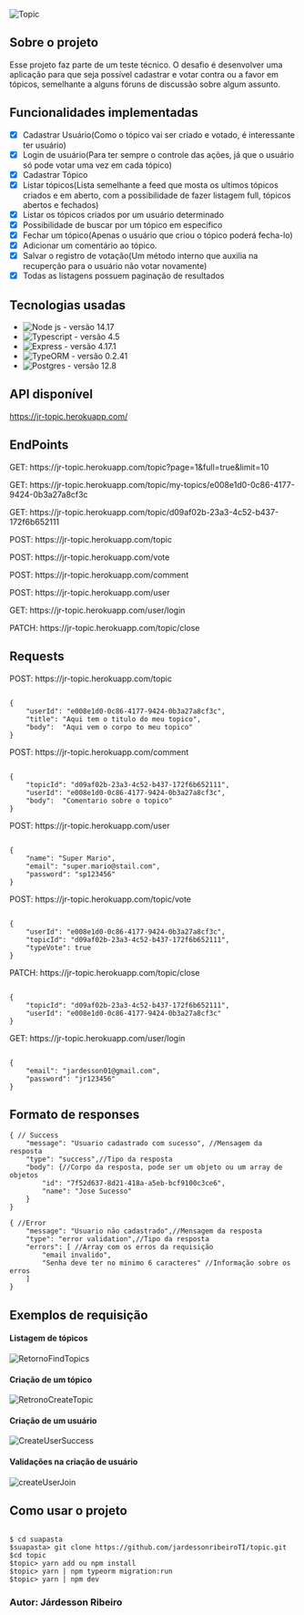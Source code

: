 ![Topic](https://user-images.githubusercontent.com/45296422/146786527-065e26e3-5acf-447d-a3bc-e35e2f9061f8.jpg)

## Sobre o projeto
Esse projeto faz parte de um teste técnico. O desafio é desenvolver uma aplicação para que seja possível cadastrar e votar 
contra ou a favor em tópicos, semelhante a alguns fóruns de discussão sobre algum assunto.

## Funcionalidades implementadas
- [x] Cadastrar Usuário(Como o tópico vai ser criado e votado, é interessante ter usuário)
- [x] Login de usuário(Para ter sempre o controle das ações, já que o usuário só pode votar uma vez em cada tópico)
- [x] Cadastrar Tópico
- [x] Listar tópicos(Lista semelhante a feed que mosta os ultimos tópicos criados e em aberto, com a possibilidade de fazer listagem full, tópicos abertos e fechados)
- [x] Listar os tópicos criados por um usuário determinado
- [x] Possibilidade de buscar por um tópico em específico
- [x] Fechar um tópico(Apenas o usuário que criou o tópico poderá fecha-lo)
- [x] Adicionar um comentário ao tópico.
- [x] Salvar o registro de votação(Um método interno que auxilia na recuperção para o usuário não votar novamente)
- [x] Todas as listagens possuem paginação de resultados

## Tecnologias usadas 
- ![Node js]("https://nodejs.org/en/") - versão 14.17
- ![Typescript]("https://www.typescriptlang.org/") - versão 4.5
- ![Express]("https://expressjs.com/") - versão 4.17.1
- ![TypeORM]("https://typeorm.io/#/") - versão 0.2.41
- ![Postgres]("https://www.postgresql.org/") - versão 12.8

## API disponível
https://jr-topic.herokuapp.com/

## EndPoints

<p>GET: https://jr-topic.herokuapp.com/topic?page=1&full=true&limit=10</p>
<p>GET: https://jr-topic.herokuapp.com/topic/my-topics/e008e1d0-0c86-4177-9424-0b3a27a8cf3c</p>
<p>GET: https://jr-topic.herokuapp.com/topic/d09af02b-23a3-4c52-b437-172f6b652111</p>
<p>POST: https://jr-topic.herokuapp.com/topic</p>
<p>POST: https://jr-topic.herokuapp.com/vote</p>
<p>POST: https://jr-topic.herokuapp.com/comment</p>
<p>POST: https://jr-topic.herokuapp.com/user</p>
<p>GET: https://jr-topic.herokuapp.com/user/login</p>
<p>PATCH: https://jr-topic.herokuapp.com/topic/close</p>

## Requests
<p>POST: https://jr-topic.herokuapp.com/topic</p>

```

{
	"userId": "e008e1d0-0c86-4177-9424-0b3a27a8cf3c",
	"title": "Aqui tem o titulo do meu topico",
	"body":  "Aqui vem o corpo to meu topico"
}

```

<p>POST: https://jr-topic.herokuapp.com/comment</p>

```

{
	"topicId": "d09af02b-23a3-4c52-b437-172f6b652111",
	"userId": "e008e1d0-0c86-4177-9424-0b3a27a8cf3c",
	"body":  "Comentario sobre o topico"
}

```

<p>POST: https://jr-topic.herokuapp.com/user</p>

```

{
	"name": "Super Mario",
	"email": "super.mario@stail.com",
	"password": "sp123456"	
}

```

<p>POST: https://jr-topic.herokuapp.com/topic/vote</p>

```

{
	"userId": "e008e1d0-0c86-4177-9424-0b3a27a8cf3c",
	"topicId": "d09af02b-23a3-4c52-b437-172f6b652111",
	"typeVote": true
}

```

<p>PATCH: https://jr-topic.herokuapp.com/topic/close</p>

```

{
	"topicId": "d09af02b-23a3-4c52-b437-172f6b652111",
	"userId": "e008e1d0-0c86-4177-9424-0b3a27a8cf3c"
}

```

<p>GET: https://jr-topic.herokuapp.com/user/login</p>

```

{
	"email": "jardesson01@gmail.com",
	"password": "jr123456" 
}

```


## Formato de responses
``` 
{ // Success
	"message": "Usuario cadastrado com sucesso", //Mensagem da resposta
	"type": "success",//Tipo da resposta
	"body": {//Corpo da resposta, pode ser um objeto ou um array de objetos
		"id": "7f52d637-8d21-418a-a5eb-bcf9100c3ce6",
		"name": "Jose Sucesso"
	}
}

```

``` 
{ //Error
	"message": "Usuario não cadastrado",//Mensagem da resposta
	"type": "error validation",//Tipo da resposta
	"errors": [ //Array com os erros da requisição
		"email invalido",
		"Senha deve ter no minimo 6 caracteres" //Informação sobre os erros
	]
}

```


## Exemplos de requisição
#### Listagem de tópicos
![RetornoFindTopics](https://user-images.githubusercontent.com/45296422/147099193-9d36b628-6381-475e-a8c9-07bc6219f776.png)

#### Criação de um tópico
![RetronoCreateTopic](https://user-images.githubusercontent.com/45296422/147099462-432e45ab-28ce-4165-83ff-af63a529c4a6.png)

#### Criação de um usuário
![CreateUserSuccess](https://user-images.githubusercontent.com/45296422/146811079-8331f13b-11e9-43ab-b291-41bdee31789a.png)

#### Validações na criação de usuário
![createUserJoin](https://user-images.githubusercontent.com/45296422/146812376-6eb28c01-1f3a-47e0-b84e-74b335328f87.png)

## Como usar o projeto

```

$ cd suapasta
$suapasta> git clone https://github.com/jardessonribeiroTI/topic.git
$cd topic
$topic> yarn add ou npm install
$topic> yarn | npm typeorm migration:run
$topic> yarn | npm dev

```

### Autor: Járdesson Ribeiro
